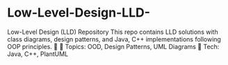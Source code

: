 # Low-Level-Design-LLD-
Low-Level Design (LLD) Repository This repo contains LLD solutions with class diagrams, design patterns, and Java, C++ implementations following OOP principles. 🚀  🔹 Topics: OOD, Design Patterns, UML Diagrams 🔹 Tech: Java, C++, PlantUML
